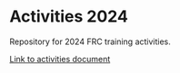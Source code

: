 # Activities 2024

Repository for 2024 FRC training activities.

[Link to activities document](https://docs.google.com/document/d/1_HqtKHl37u_UI98EQfCw019QOYK8wfpAJA3-Xb7VCm4/view)

